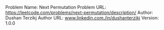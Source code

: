 Problem Name: Next Permutation
Problem URL: https://leetcode.com/problems/next-permutation/description/
Author: Dushan Terzikj
Author URL: www.linkedin.com./in/dushanterzikj
Version: 1.0.0